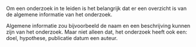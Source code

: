 
Om een onderzoek in te leiden is het belangrijk dat er een overzicht is van de algemene informatie van het onderzoek.

Algemene informatie zou bijvoorbeeld de naam en een beschrijving kunnen zijn van het onderzoek. Maar niet alleen dat, het onderzoek heeft ook een: doel, hypothese, publicatie datum een auteur.

